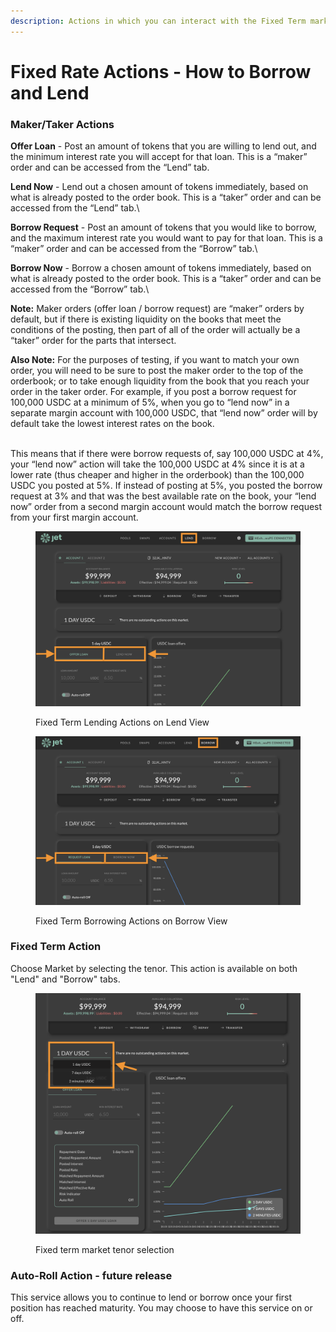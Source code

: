 ```yaml
---
description: Actions in which you can interact with the Fixed Term market
---
```


# Fixed Rate Actions - How to Borrow and Lend

### **Maker/Taker Actions**

**Offer Loan** - Post an amount of tokens that you are willing to lend out, and the minimum interest rate you will accept for that loan. This is a “maker” order and can be accessed from the “Lend” tab.&#x20;



**Lend Now** - Lend out a chosen amount of tokens immediately, based on what is already posted to the order book. This is a “taker” order and can be accessed from the “Lend” tab.\


**Borrow Request** - Post an amount of tokens that you would like to borrow, and the maximum interest rate you would want to pay for that loan. This is a “maker” order and can be accessed from the “Borrow” tab.\


**Borrow Now** - Borrow a chosen amount of tokens immediately, based on what is already posted to the order book. This is a “taker” order and can be accessed from the “Borrow” tab.\


**Note:** Maker orders (offer loan / borrow request) are “maker” orders by default, but if there is  existing liquidity on the books that meet the conditions of the posting, then part of all of the order will actually be a “taker” order for the parts that intersect.



**Also Note:** For the purposes of testing, if you want to match your own order, you will need to be sure to post the maker order to the top of the orderbook; or to take enough liquidity from the book that you reach your order in the taker order. For example, if you post a borrow request for 100,000 USDC at a minimum of 5%, when you go to “lend now” in a separate margin account with 100,000 USDC, that “lend now” order will by default take the lowest interest rates on the book.&#x20;

\
This means that if there were borrow requests of, say 100,000 USDC at 4%, your “lend now” action will take the 100,000 USDC at 4% since it is at a lower rate (thus cheaper and higher in the orderbook) than the 100,000 USDC you posted at 5%. If instead of posting at 5%, you posted the borrow request at 3% and that was the best available rate on the book, your “lend now” order from a second margin account would match the borrow request from your first margin account.





<figure><img src="../../../.gitbook/assets/Screen Shot 2023-03-03 at 7.43.31 AM.png" alt=""><figcaption><p>Fixed Term Lending Actions on Lend View</p></figcaption></figure>

<figure><img src="../../../.gitbook/assets/Screen Shot 2023-03-03 at 7.36.40 AM.png" alt=""><figcaption><p>Fixed Term Borrowing Actions on Borrow View</p></figcaption></figure>

### Fixed Term Action

Choose Market by selecting the tenor. This action is available on both "Lend" and "Borrow" tabs.

<figure><img src="../../../.gitbook/assets/Screen Shot 2023-03-03 at 7.49.53 AM.png" alt=""><figcaption><p>Fixed term market tenor selection</p></figcaption></figure>

### Auto-Roll Action - future release

This service allows you to continue to lend or borrow once your first position has reached maturity. You may choose to have this service on or off.&#x20;
